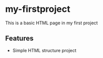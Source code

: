 # my-firstproject

This is  a basic HTML page in my first project 

## Features
- Simple HTML structure project
